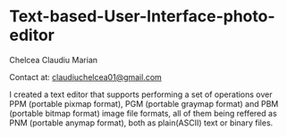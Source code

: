 # Text-based-User-Interface-photo-editor

Chelcea Claudiu Marian

Contact at: claudiuchelcea01@gmail.com

I created a text editor that supports performing a set of operations over PPM (portable pixmap format), PGM (portable graymap format) and PBM (portable bitmap format) image file formats, all of them being reffered as PNM (portable anymap format), both as plain(ASCII) text or binary files.
